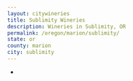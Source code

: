 ```yaml
---
layout: citywineries
title: Sublimity Wineries
description: Wineries in Sublimity, OR
permalink: /oregon/marion/sublimity/
state: or
county: marion
city: sublimity
---
```

-
